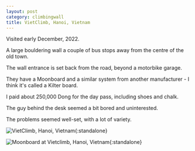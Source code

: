 ```yaml
---
layout: post
category: climbingwall
title: VietClimb, Hanoi, Vietnam
---
```


Visited early December, 2022.

A large bouldering wall a couple of bus stops away from the centre of the old town.

The wall entrance is set back from the road, beyond a motorbike garage.

They have a Moonboard and a similar system from another manufacturer - I think it's called a Kilter board.

I paid about 250,000 Dong for the day pass, including shoes and chalk.

The guy behind the desk seemed a bit bored and uninterested.

The problems seemed well-set, with a lot of variety.

![VietClimb, Hanoi, Vietnam](/images/vietclimb-1.jpeg){:standalone}

![Moonboard at Vietclimb, Hanoi, Vietnam](/images/vietclimb-2.jpeg){:standalone}
